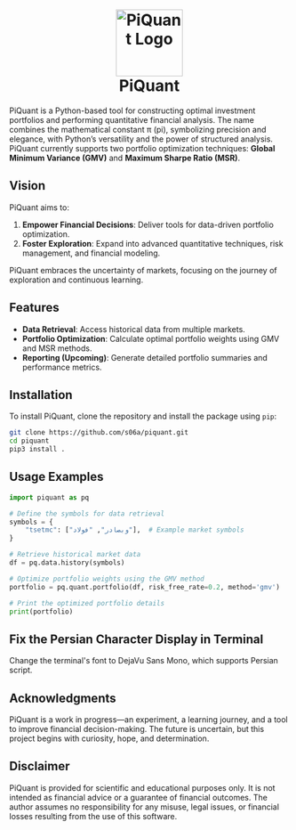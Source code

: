 <h1 align="center">
    <a href="https://github.com/s06a/piquant"><img alt="PiQuant Logo" src="https://github.com/user-attachments/assets/5191a09c-4c00-40ab-92af-b5defa7835af" width="120"></a><br>PiQuant
</h1>

PiQuant is a Python-based tool for constructing optimal investment portfolios and performing quantitative financial analysis. The name combines the mathematical constant π (pi), symbolizing precision and elegance, with Python’s versatility and the power of structured analysis. PiQuant currently supports two portfolio optimization techniques: **Global Minimum Variance (GMV)** and **Maximum Sharpe Ratio (MSR)**.

## **Vision**

PiQuant aims to:
1. **Empower Financial Decisions**: Deliver tools for data-driven portfolio optimization.  
2. **Foster Exploration**: Expand into advanced quantitative techniques, risk management, and financial modeling.  

PiQuant embraces the uncertainty of markets, focusing on the journey of exploration and continuous learning.


## **Features**

- **Data Retrieval**: Access historical data from multiple markets.  
- **Portfolio Optimization**: Calculate optimal portfolio weights using GMV and MSR methods.  
- **Reporting (Upcoming)**: Generate detailed portfolio summaries and performance metrics.  


## **Installation**

To install PiQuant, clone the repository and install the package using `pip`:

```bash
git clone https://github.com/s06a/piquant.git
cd piquant
pip3 install .
```


## **Usage Examples**

```python
import piquant as pq

# Define the symbols for data retrieval
symbols = {
    "tsetmc": ["وبصادر", "فولاد"],  # Example market symbols
}

# Retrieve historical market data
df = pq.data.history(symbols)

# Optimize portfolio weights using the GMV method
portfolio = pq.quant.portfolio(df, risk_free_rate=0.2, method='gmv')

# Print the optimized portfolio details
print(portfolio)
```

## **Fix the Persian Character Display in Terminal**

Change the terminal's font to DejaVu Sans Mono, which supports Persian script.

## **Acknowledgments**

PiQuant is a work in progress—an experiment, a learning journey, and a tool to improve financial decision-making. The future is uncertain, but this project begins with curiosity, hope, and determination.

## **Disclaimer**

PiQuant is provided for scientific and educational purposes only. It is not intended as financial advice or a guarantee of financial outcomes. The author assumes no responsibility for any misuse, legal issues, or financial losses resulting from the use of this software.
